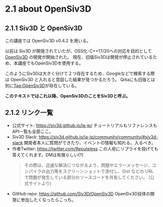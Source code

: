 # 2.1 about OpenSiv3D

## 2.1.1 Siv3D と OpenSiv3D

この講座では OpenSiv3D v0.4.2 を用いる。

以前は Siv3D が開発されていたが、OSS化･C++17/20への対応を目的として [OpenSiv3D](https://github.com/Siv3D/OpenSiv3D) の開発が開始された。
現在、旧版Siv3Dは開発が停止されているため、本講座でもOpenSiv3Dを使用する。

このようにSiv3Dは大きく分けて２つ存在するため、Googleなどで検索する際は OpenSiv3D と入れると意図した結果が見つかるだろう。
Qiitaにも旧版とは別に[Tag:OpenSiv3D](https://qiita.com/tags/opensiv3d)が存在している。

**このテキストではこれ以降、OpenSiv3DのことをSiv3Dと呼ぶ。**

## 2.1.2 リンク一覧

- 公式サイト: https://siv3d.github.io/ja-jp/
  チュートリアルもリファレンスもAPI一覧も全部ここ。
- Siv3D Slack: https://siv3d.github.io/ja-jp/community/community/#siv3d-slack
  開発者本人に質問ができたり、イベントの情報も知れる。入るべき。
- 作者Twitter: https://twitter.com/Reputeless
  この人宛にリプライを投げても答えてくれます。DMは有償らしい(?)
  > その際は、迅速な解決につながるよう、問題やエラーメッセージ、コンパイラの出力等をスクリーンショットで添付し、Gist などの URL で問題が発生している部分のソースコードを共有してください。
	> (公式サイトより)
- GitHub repo: https://github.com/Siv3D/OpenSiv3D
  OpenSiv3D自体の開発に参加したくなったらこっち。
